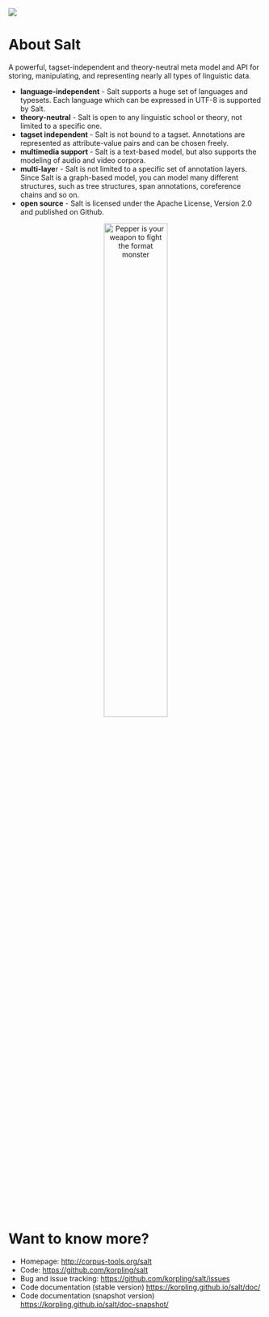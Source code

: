 ![](http://korpling.github.io/pepper/images/SaltNPepper_logo2010.png)

# About Salt
 A powerful, tagset-independent and theory-neutral meta model and API for storing, manipulating, and representing nearly all types of linguistic data. 

* **language-independent** - Salt supports a huge set of languages and typesets. Each language which can be expressed in UTF-8 is supported by Salt.
* **theory-neutral** - Salt is open to any linguistic school or theory, not limited to a specific one.
* **tagset independent** - Salt is not bound to a tagset. Annotations are represented as attribute-value pairs and can be chosen freely.
* **multimedia support** - Salt is a text-based model, but also supports the modeling of audio and video corpora.
* **multi-laye**r - Salt is not limited to a specific set of annotation layers. Since Salt is a graph-based model, you can model many different structures, such as tree structures, span annotations, coreference chains and so on.
* **open source** - Salt is licensed under the Apache License, Version 2.0 and published on Github.

<p align="center">
<img width="50%" alt="Pepper is your weapon to fight the format monster" src="./gh-site/img/pepper_weapon.jpg"/>
</p>

# Want to know more?

* Homepage: http://corpus-tools.org/salt
* Code: https://github.com/korpling/salt
* Bug and issue tracking: https://github.com/korpling/salt/issues
* Code documentation (stable version) https://korpling.github.io/salt/doc/
* Code documentation (snapshot version) https://korpling.github.io/salt/doc-snapshot/
